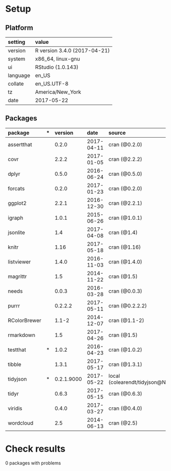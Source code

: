 # Setup

## Platform

|setting  |value                        |
|:--------|:----------------------------|
|version  |R version 3.4.0 (2017-04-21) |
|system   |x86_64, linux-gnu            |
|ui       |RStudio (1.0.143)            |
|language |en_US                        |
|collate  |en_US.UTF-8                  |
|tz       |America/New_York             |
|date     |2017-05-22                   |

## Packages

|package      |*  |version    |date       |source                         |
|:------------|:--|:----------|:----------|:------------------------------|
|assertthat   |   |0.2.0      |2017-04-11 |cran (@0.2.0)                  |
|covr         |   |2.2.2      |2017-01-05 |cran (@2.2.2)                  |
|dplyr        |   |0.5.0      |2016-06-24 |cran (@0.5.0)                  |
|forcats      |   |0.2.0      |2017-01-23 |cran (@0.2.0)                  |
|ggplot2      |   |2.2.1      |2016-12-30 |cran (@2.2.1)                  |
|igraph       |   |1.0.1      |2015-06-26 |cran (@1.0.1)                  |
|jsonlite     |   |1.4        |2017-04-08 |cran (@1.4)                    |
|knitr        |   |1.16       |2017-05-18 |cran (@1.16)                   |
|listviewer   |   |1.4.0      |2016-11-03 |cran (@1.4.0)                  |
|magrittr     |   |1.5        |2014-11-22 |cran (@1.5)                    |
|needs        |   |0.0.3      |2016-03-28 |cran (@0.0.3)                  |
|purrr        |   |0.2.2.2    |2017-05-11 |cran (@0.2.2.2)                |
|RColorBrewer |   |1.1-2      |2014-12-07 |cran (@1.1-2)                  |
|rmarkdown    |   |1.5        |2017-04-26 |cran (@1.5)                    |
|testthat     |*  |1.0.2      |2016-04-23 |cran (@1.0.2)                  |
|tibble       |   |1.3.1      |2017-05-17 |cran (@1.3.1)                  |
|tidyjson     |*  |0.2.1.9000 |2017-05-22 |local (colearendt/tidyjson@NA) |
|tidyr        |   |0.6.3      |2017-05-15 |cran (@0.6.3)                  |
|viridis      |   |0.4.0      |2017-03-27 |cran (@0.4.0)                  |
|wordcloud    |   |2.5        |2014-06-13 |cran (@2.5)                    |

# Check results

0 packages with problems




